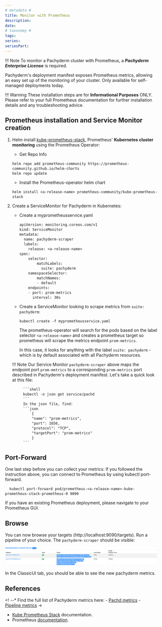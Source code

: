 ```yaml
---
# metadata # 
title: Monitor with Prometheus
description: 
date: 
# taxonomy #
tags: 
series:
seriesPart:
--- 
```


!!! Note 
    To monitor a Pachyderm cluster
    with Prometheus, 
    a ***Pachyderm Enterprise License*** is required. 



Pachyderm's deployment manifest exposes Prometheus metrics, 
allowing an easy set up of the monitoring of your cluster.
Only available for self-managed deployments today. 


!!! Warning 
    These installation steps are for **Informational Purposes** ONLY. 
    Please refer to your full Prometheus documentation 
    for further installation details and any troubleshooting advice.
## Prometheus installation and Service Monitor creation
1. Helm install [kube-prometheus-stack](https://github.com/prometheus-community/helm-charts/tree/main/charts/kube-prometheus-stack#kube-prometheus-stack),
Prometheus' **Kubernetes cluster monitoring** using the Prometheus Operator:

    - Get Repo Info
    ```shell
    helm repo add prometheus-community https://prometheus-community.github.io/helm-charts
    helm repo update
    ```

    - Install the Prometheus-operator helm chart
    ```shell
    helm install <a-release-name> prometheus-community/kube-prometheus-stack
    ```

1. Create a ServiceMonitor for Pachyderm in Kubernetes:
    - Create a myprometheusservice.yaml
        ```shell
        apiVersion: monitoring.coreos.com/v1
        kind: ServiceMonitor
        metadata:
          name: pachyderm-scraper
          labels:
            release: <a-release-name>
        spec:
            selector:
                matchLabels:
                  suite: pachyderm
            namespaceSelector:
                matchNames:
                - default
            endpoints:
            - port: prom-metrics
              interval: 30s
        ```
    - Create a ServiceMonitor looking to scrape metrics from `suite: pachyderm`:
        ```shell
        kubectl create -f myprometheusservice.yaml
        ```
        The prometheus-operator will search for the pods based on the label selector `<a-release-name>`
        and creates a prometheus target so prometheus will scrape the metrics endpoint `prom-metrics`.

        In this case, it looks for anything with the label `suite: pachyderm` -
        which is by default associated with all Pachyderm resources.

    !!! Note
            Our Service Monitor `pachyderm-scraper` above maps the endpoint port `prom-metrics`
            to a corresponding `prom-metrics` port described in Pachyderm's deployment manifest.
            Let's take a quick look at this file:
            
            ```shell
            kubectl -o json get service/pachd
            ```
            In the json file, find:
            ```json
                {
                "name": "prom-metrics",
                "port": 1656,
                "protocol": "TCP",
                "targetPort": "prom-metrics"
                }
            ```
    
## Port-Forward
One last step before you can collect your metrics:
If you followed the instruction above, you can connect to Prometheus by using kubectl port-forward.

```shell
  kubectl port-forward pod/prometheus-<a-release-name>-kube-prometheus-stack-prometheus-0 9090
```
If you have an existing Prometheus deployment, please navigate to your Prometheus GUI.

## Browse
You can now browse your targets (http://localhost:9090/targets).
Run a pipeline of your choice. The `pachyderm-scraper` should be visible:

![pachyderm scraper target](./img/prometheus_target_pachyderm_scaper.png)

In the ClassicUI tab, you should be able to see the new pachyderm metrics.

## References
<! --* Find the full list of Pachyderm metrics here:
    - [Pachd metrics](./pachd-metrics)
    - [Pipeline metrics](./job-metrics) ->
* [Kube Prometheus Stack](https://github.com/prometheus-community/helm-charts/tree/main/charts/kube-prometheus-stack) documentation.
* Prometheus [documentation](https://prometheus.io/docs/introduction/overview/).
